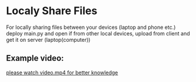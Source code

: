 # Localy Share Files
For locally sharing files between your devices (laptop and phone etc.)
deploy main.py and open if from other local devices, upload from client and get it on server (laptop(computer)) 

## Example video: 
[please watch video.mp4 for better knowledge](https://github.com/baltej223/LocalyShareFiles/raw/main/video.mp4)
